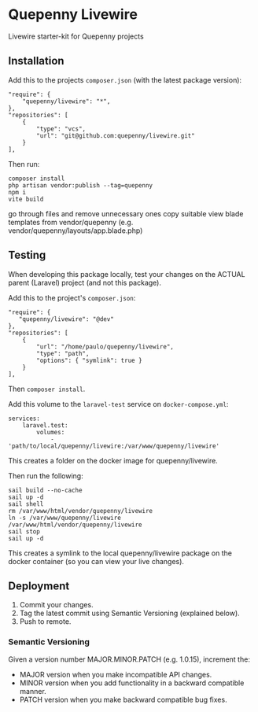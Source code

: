 # Quepenny Livewire
Livewire starter-kit for Quepenny projects

## Installation
Add this to the projects `composer.json` (with the latest package version):
```
"require": {
    "quepenny/livewire": "*",
},
"repositories": [
    {
        "type": "vcs",
        "url": "git@github.com:quepenny/livewire.git"
    }
],
```
Then run:

```
composer install
php artisan vendor:publish --tag=quepenny
npm i
vite build
```

go through files and remove unnecessary ones
copy suitable view blade templates from vendor/quepenny (e.g. vendor/quepenny/layouts/app.blade.php)

## Testing
When developing this package locally, test your changes on the
ACTUAL parent (Laravel) project (and not this package).

Add this to the project's `composer.json`:
```
"require": {
   "quepenny/livewire": "@dev"
},
"repositories": [
    {
        "url": "/home/paulo/quepenny/livewire",
        "type": "path",
        "options": { "symlink": true }
    }
],
```
Then `composer install`.

Add this volume to the `laravel-test` service on `docker-compose.yml`:
```
services:
    laravel.test:
        volumes:
            - 'path/to/local/quepenny/livewire:/var/www/quepenny/livewire'
```
This creates a folder on the docker image for quepenny/livewire.

Then run the following:
```
sail build --no-cache
sail up -d
sail shell
rm /var/www/html/vendor/quepenny/livewire
ln -s /var/www/quepenny/livewire /var/www/html/vendor/quepenny/livewire
sail stop
sail up -d
```
This creates a symlink to the local quepenny/livewire package on the docker container
(so you can view your live changes).

## Deployment
1. Commit your changes.
2. Tag the latest commit using Semantic Versioning (explained below).
3. Push to remote.

### Semantic Versioning
Given a version number MAJOR.MINOR.PATCH (e.g. 1.0.15), increment the:

- MAJOR version when you make incompatible API changes.
- MINOR version when you add functionality in a backward compatible manner.
- PATCH version when you make backward compatible bug fixes.